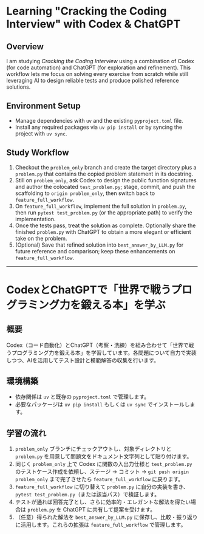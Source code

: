 # Learning "Cracking the Coding Interview" with Codex & ChatGPT

## Overview
I am studying *Cracking the Coding Interview* using a combination of Codex (for code automation) and ChatGPT (for exploration and refinement). This workflow lets me focus on solving every exercise from scratch while still leveraging AI to design reliable tests and produce polished reference solutions.

## Environment Setup
- Manage dependencies with `uv` and the existing `pyproject.toml` file.
- Install any required packages via `uv pip install` or by syncing the project with `uv sync`.

## Study Workflow
1. Checkout the `problem_only` branch and create the target directory plus a `problem.py` that contains the copied problem statement in its docstring.
2. Still on `problem_only`, ask Codex to design the public function signatures and author the colocated `test_problem.py`; stage, commit, and push the scaffolding to `origin problem_only`, then switch back to `feature_full_workflow`.
3. On `feature_full_workflow`, implement the full solution in `problem.py`, then run `pytest test_problem.py` (or the appropriate path) to verify the implementation.
4. Once the tests pass, treat the solution as complete. Optionally share the finished `problem.py` with ChatGPT to obtain a more elegant or efficient take on the problem.
5. (Optional) Save that refined solution into `best_answer_by_LLM.py` for future reference and comparison; keep these enhancements on `feature_full_workflow`.

---

# CodexとChatGPTで「世界で戦うプログラミング力を鍛える本」を学ぶ

## 概要
Codex（コード自動化）とChatGPT（考察・洗練）を組み合わせて「世界で戦うプログラミング力を鍛える本」を学習しています。各問題について自力で実装しつつ、AIを活用してテスト設計と模範解答の収集を行います。

## 環境構築
- 依存関係は `uv` と既存の `pyproject.toml` で管理します。
- 必要なパッケージは `uv pip install` もしくは `uv sync` でインストールします。

## 学習の流れ
1. `problem_only` ブランチにチェックアウトし、対象ディレクトリと `problem.py` を用意して問題文をドキュメント文字列として貼り付けます。
2. 同じく `problem_only` 上で Codex に関数の入出力仕様と `test_problem.py` のテストケース作成を依頼し、ステージ → コミット → `git push origin problem_only` まで完了させたら `feature_full_workflow` に戻ります。
3. `feature_full_workflow` に切り替えて `problem.py` に自分の実装を書き、`pytest test_problem.py`（または該当パス）で検証します。
4. テストが通れば回答完了とし、さらに効率的・エレガントな解法を得たい場合は `problem.py` を ChatGPT に共有して提案を受けます。
5. （任意）得られた解法を `best_answer_by_LLM.py` に保存し、比較・振り返りに活用します。これらの拡張は `feature_full_workflow` で管理します。
